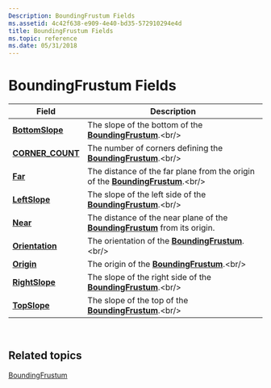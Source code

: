 ```yaml
---
Description: BoundingFrustum Fields
ms.assetid: 4c42f638-e909-4e40-bd35-572910294e4d
title: BoundingFrustum Fields
ms.topic: reference
ms.date: 05/31/2018
---
```


# BoundingFrustum Fields



| Field                                                            | Description                                                                                                  |
|------------------------------------------------------------------|--------------------------------------------------------------------------------------------------------------|
| [**BottomSlope**](boundingfrustum-bottomslope.md)<br/>    | The slope of the bottom of the [**BoundingFrustum**](https://msdn.microsoft.com/library/Hh855859(v=VS.85).aspx).<br/>                        |
| [**CORNER\_COUNT**](boundingfrustum-corner-count.md)<br/> | The number of corners defining the [**BoundingFrustum**](https://msdn.microsoft.com/library/Hh855859(v=VS.85).aspx).<br/>                    |
| [**Far**](boundingfrustum-far.md)<br/>                    | The distance of the far plane from the origin of the [**BoundingFrustum**](https://msdn.microsoft.com/library/Hh855859(v=VS.85).aspx).<br/>  |
| [**LeftSlope**](boundingfrustum-leftslope.md)<br/>        | The slope of the left side of the [**BoundingFrustum**](https://msdn.microsoft.com/library/Hh855859(v=VS.85).aspx).<br/>                     |
| [**Near**](boundingfrustum-near.md)<br/>                  | The distance of the near plane of the [**BoundingFrustum**](https://msdn.microsoft.com/library/Hh855859(v=VS.85).aspx) from its origin.<br/> |
| [**Orientation**](boundingfrustum-orientation.md)<br/>    | The orientation of the [**BoundingFrustum**](https://msdn.microsoft.com/library/Hh855859(v=VS.85).aspx).<br/>                                |
| [**Origin**](boundingfrustum-origin.md)<br/>              | The origin of the [**BoundingFrustum**](https://msdn.microsoft.com/library/Hh855859(v=VS.85).aspx).<br/>                                     |
| [**RightSlope**](boundingfrustum-rightslope.md)<br/>      | The slope of the right side of the [**BoundingFrustum**](https://msdn.microsoft.com/library/Hh855859(v=VS.85).aspx).<br/>                    |
| [**TopSlope**](boundingfrustum-topslope.md)<br/>          | The slope of the top of the [**BoundingFrustum**](https://msdn.microsoft.com/library/Hh855859(v=VS.85).aspx).<br/>                           |



 

## Related topics

<dl> <dt>

[BoundingFrustum](https://msdn.microsoft.com/library/Hh855859(v=VS.85).aspx)
</dt> </dl>

 

 




